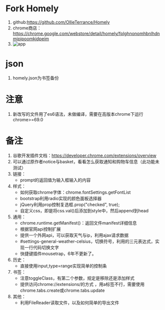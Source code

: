 # Fork Homely
1. github:https://github.com/OllieTerrance/Homely
2. chrome商店：https://chrome.google.com/webstore/detail/homely/fplghnonomhbnlhdnmjpipoomkjdpeim
3. ![app](https://github.com/rextao/my-chrome-homely/blob/master/img/appimg.png)
# json
1. homely.json为书签备份

# 注意
1. 新改写的文件用了es6语法，未做编译，需要在高版本chrome下运行chrome>=69.0
# 备注
1. 谷歌开发插件文档：https://developer.chrome.com/extensions/overview
1. 可以通过原作者notice与basket，看看怎么获取通知和购物车信息（此功能未测试）
1. 链接：
    - prompt的返回值为输入框输入的内容
1. 样式：
    - 如何获取chrome字体：chrome.fontSettings.getFontList
    - bootstrap利用radio实现的颜色面板选择器
    - jQuery利用prop控制复选框.prop("checked", true);
    - 自定义css，即是将css.val()后添加到style中，然后append到head
1. 通用：
    - chrome.runtime.getManifest()：返回文件manifest详细信息
    - 根据官网api控制扩展
    - 提供一个外网api，可以获取天气与ip，利用ajax请求数据
    - #settings-general-weather-celsius，切换符号，利用的三元表达式，实现一行代码切换文字
    - 快捷键插件mousetrap，6年不更新了。
1. 历史：
    - 直接使用input,type=range实现简单的控制条
1. 书签：
    - 注意toggleClass，有第二个参数，规定是移除还是添加样式
    - 提供访问chrome://extensions/的方式 ，用a标签不行，需要使用chrome.tabs.create或chrome.tabs.update
1. 其他：
    - 利用FileReader读取文件，以及如何简单的导出文件  